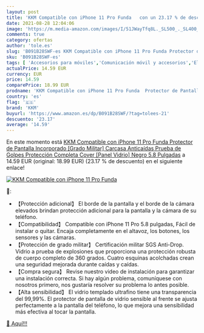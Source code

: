 ```yaml
---
layout: post
title: 'KKM Compatible con iPhone 11 Pro Funda   con un 23.17 % de descuento'
date: 2021-08-28 12:04:06
image: 'https://m.media-amazon.com/images/I/51JWayTfq8L._SL500_._SL400_.jpg'
comments: true
category: ofertas
author: 'tole.es'
slug: 'B091B28SWF-es KKM Compatible con iPhone 11 Pro Funda Protector de...'
sku: 'B091B28SWF-es'
tags: [ 'Accesorios para móviles','Comunicación móvil y accesorios','Electrónica','Mantenimiento, cuidado y reparaciones de teléfonos móviles','Protectores de pantalla para móviles','iphone','kkm', ]
actualPrice: 14.59 EUR
currency: EUR
price: 14.59
comparePrice: 18.99 EUR
prodname: 'KKM Compatible con iPhone 11 Pro Funda  Protector de Pantalla Incorporado  [Grado Militar] Carcasa Anticaídas Prueba de Golpes  Protección Completa Cover [Panel Vidrio]  Negro 5.8 Pulgadas'
country: 'es'
flag: '🇪🇸'
brand: 'KKM'
buyurl: 'https://www.amazon.es/dp/B091B28SWF/?tag=tolees-21'
descuento: '23.17'
average: '14.59'
---
```


En este momento está [KKM Compatible con iPhone 11 Pro Funda  Protector de Pantalla Incorporado  [Grado Militar] Carcasa Anticaídas Prueba de Golpes  Protección Completa Cover [Panel Vidrio]  Negro 5.8 Pulgadas](https://www.amazon.es/dp/B091B28SWF/?tag=tolees-21) a 14.59 EUR (original: 18.99 EUR) (23.17 %  de descuento) en el siguiente enlace!

[![KKM Compatible con iPhone 11 Pro Funda  ](https://m.media-amazon.com/images/I/51JWayTfq8L._SL500_._SL400_.jpg)](https://www.amazon.es/dp/B091B28SWF/?tag=tolees-21)

🔎:

- 【Protección adicional】 El borde de la pantalla y el borde de la cámara elevados brindan protección adicional para la pantalla y la cámara de su teléfono.
- 【Compatibilidad】 Compatible con iPhone 11 Pro 5.8 pulgadas, Fácil de instalar o quitar. Encaja completamente en el altavoz, los botones, los sensores y las cámaras.
- 【Protección de grado militar】 Certificación militar SGS Anti-Drop. Vidrio a prueba de explosiones que proporciona una protección robusta de cuerpo completo de 360 grados. Cuatro esquinas acolchadas crean una seguridad mejorada durante caídas y caídas.
- 【Compra segura】 Revise nuestro video de instalación para garantizar una instalación correcta. Si hay algún problema, comuníquese con nosotros primero, nos gustaría resolver su problema lo antes posible.
- 【Alta sensibilidad】 El vidrio templado ultrafino tiene una transparencia del 99,99%. El protector de pantalla de vidrio sensible al frente se ajusta perfectamente a la pantalla del teléfono, lo que mejora una sensibilidad más efectiva al tocar la pantalla.

[🛒 Aquí!!!](https://www.amazon.es/dp/B091B28SWF/?tag=tolees-21)
